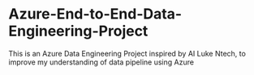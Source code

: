 # Azure-End-to-End-Data-Engineering-Project
This is an Azure Data Engineering Project inspired by AI Luke Ntech, to improve my understanding of data pipeline using Azure
